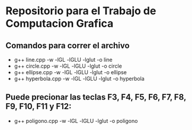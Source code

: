 Repositorio para el Trabajo de Computacion Grafica
==================================================

Comandos para correr el archivo
-------------------------------

+ g++ line.cpp -w -lGL -lGLU -lglut -o line
+ g++ circle.cpp -w -lGL -lGLU -lglut -o circle
+ g++ ellipse.cpp -w -lGL -lGLU -lglut -o ellipse
+ g++ hyperbola.cpp -w -lGL -lGLU -lglut -o hyperbola

Puede precionar las teclas F3, F4, F5, F6, F7, F8, F9, F10, F11 y F12:
----------------------------------------------------------------------
+ g++ poligono.cpp -w -lGL -lGLU -lglut -o poligono
